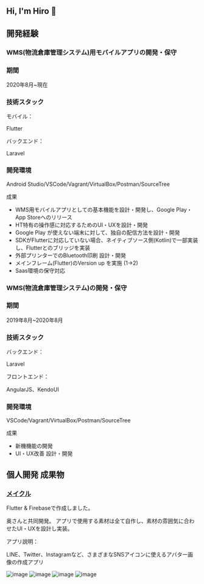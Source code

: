 ## Hi, I'm Hiro 👾

## 開発経験
### WMS(物流倉庫管理システム)用モバイルアプリの開発・保守

### 期間

2020年8月~現在

### 技術スタック

モバイル：

Flutter

バックエンド：

Laravel

### 開発環境

Android Studio/VSCode/Vagrant/VirtualBox/Postman/SourceTree

成果
- WMS用モバイルアプリとしての基本機能を設計・開発し、Google Play・App Storeへのリリース
- HT特有の操作感に対応するためのUI・UXを設計・開発
- Google Play が使えない端末に対して、独自の配信方法を設計・開発
- SDKがFlutterに対応していない場合、ネイティブソース側(Kotlin)で一部実装し、Flutterとのブリッジを実装
- 外部プリンターでのBluetooth印刷 設計・開発
- メインフレーム(Flutter)のVersion up を実施 (1→2)
- Saas環境の保守対応

### WMS(物流倉庫管理システム)の開発・保守

### 期間

2019年8月~2020年8月

### 技術スタック

バックエンド：

Laravel

フロントエンド：

AngularJS、KendoUI

### 開発環境

VSCode/Vagrant/VirtualBox/Postman/SourceTree

成果
- 新機機能の開発
- UI・UX改善 設計・開発

## 個人開発 成果物
### [メイクル](https://play.google.com/store/apps/details?id=com.hirotimes.makeru&hl=ja&gl=US)
Flutter & Firebaseで作成しました。

奥さんと共同開発。
アプリで使用する素材は全て自作し、素材の雰囲気に合わせたUI・UXを設計し実装。

アプリ説明：

LINE、Twitter、Instagramなど、さまざまなSNSアイコンに使えるアバター画像の作成アプリ

![image](https://user-images.githubusercontent.com/78972960/213918154-85bd1bdd-535e-4ec6-81e9-0662460f9b26.png)
![image](https://user-images.githubusercontent.com/78972960/213918176-d49c30f3-9f42-415f-b6a8-f39ea9aafd06.png)
![image](https://user-images.githubusercontent.com/78972960/213918203-7dea7806-026c-40fe-a0ae-96ff45f0938b.png)
![image](https://user-images.githubusercontent.com/78972960/213918210-512a0866-07cd-4871-8731-15d3f9c2dcbc.png)



<!--
**hirotimes/hirotimes** is a ✨ _special_ ✨ repository because its `README.md` (this file) appears on your GitHub profile.

Here are some ideas to get you started:

- 🔭 I’m currently working on ...
- 🌱 I’m currently learning ...
- 👯 I’m looking to collaborate on ...
- 🤔 I’m looking for help with ...
- 💬 Ask me about ...
- 📫 How to reach me: ...
- 😄 Pronouns: ...
- ⚡ Fun fact: ...
-->

